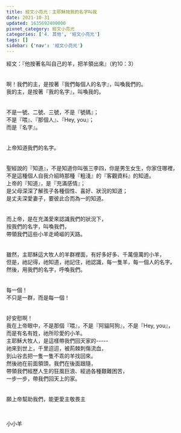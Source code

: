 ```yaml
---
title: 經文小亮光：主耶穌按我的名字叫我
date: 2021-10-31
updated: 1635692400000
pixnet_category: 經文小亮光
categories: ['4. 其他', '經文小亮光']
tags: []
sidebar: {'nav': '經文小亮光'}
---
```


<div>經文：『他按著名叫自己的羊，把羊領出來』（約10：3）</div>
<div> </div>
<div> </div>
<div>啊！我們的主，是按著『我們每個人的名字』，叫喚我們的。</div>
<div>我的主，是按著『我的名字』，叫喚我的。</div>
<div> </div>
<div> </div>
<div>不是一號、二號、三號，不是『號碼』；</div>
<div>不是『喂』、『那個人』、『Hey, you』；</div>
<div>而是『名字』。</div>
<div> </div>
<div> </div>
<div>上帝知道我們的名字。</div>
<div> </div>
<div> </div>
<div>聖經說的『知道』，不是知道你叫張三李四，你是男生女生，你家住哪裡，</div>
<div>不是這種個人自我介紹時那種『粗淺』的『客觀資料』的知道。</div>
<div>上帝的『知道』，是『充滿感情』；</div>
<div>是父母深深了解孩子各種個性、喜好、狀況的知道；</div>
<div>是丈夫深愛妻子，要彼此合而為一的知道。</div>
<div> </div>
<div> </div>
<div>而上帝，是在充滿愛來認識我們的狀況下，</div>
<div>按我們的名字，叫喚我們，</div>
<div>帶領我們這些小羊走崎嶇的天路。</div>
<div> </div>
<div> </div>
<div>雖然，主耶穌這大牧人的羊群裡面，有好多好多、千萬億萬的小羊，</div>
<div>但是，祂記得，祂知道，祂記住，祂認識，每一隻羊，每一個人的名字。</div>
<div>然後，用我們的名字，呼喚我們。</div>
<div> </div>
<div> </div>
<div>每一個！</div>
<div>不只是一群，而是每一個！</div>
<div> </div>
<div> </div>
<div>好安慰啊！</div>
<div>我在上帝眼中，不是那個『喂』，不是『阿貓阿狗』，不是『Hey, you』，</div>
<div>而是有名有姓，祂所珍愛的小羊。</div>
<div>主耶穌大牧人，是這樣帶我們回天家的-----</div>
<div>祂來到世上，千里迢迢，被荊棘刺傷流血，</div>
<div>到山谷去把一隻一隻不乖的羊找回來。</div>
<div>然後祂在前面領頭，我們在後面跟隨，</div>
<div>帶領我們經歷人生的狂風巨浪、經過各種艱難困苦，</div>
<div>一步一步，帶我們回天上的家。</div>
<div> </div>
<div> </div>
<div>願上帝幫助我們，能更愛主敬畏主</div>
<p> </p>
<p>小小羊</p>
<p> </p>
<p> </p>
